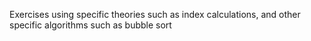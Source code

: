 Exercises using specific theories such as index calculations, and other specific algorithms such as bubble sort
